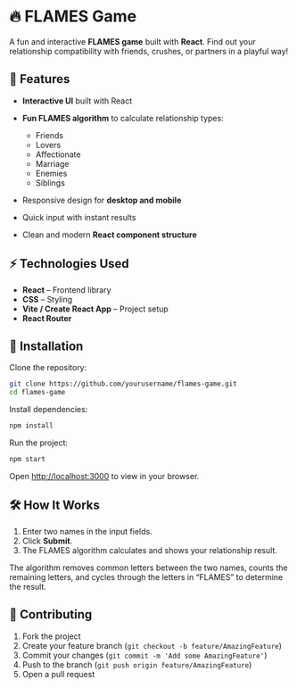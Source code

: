 # 🔥 FLAMES Game

A fun and interactive **FLAMES game** built with **React**. Find out your relationship compatibility with friends, crushes, or partners in a playful way!

## 📝 Features

* **Interactive UI** built with React
* **Fun FLAMES algorithm** to calculate relationship types:

  * Friends
  * Lovers
  * Affectionate
  * Marriage
  * Enemies
  * Siblings
* Responsive design for **desktop and mobile**
* Quick input with instant results
* Clean and modern **React component structure**

## ⚡ Technologies Used

* **React** – Frontend library
* **CSS** – Styling
* **Vite / Create React App** – Project setup
* **React Router**

## 🚀 Installation

Clone the repository:

```bash
git clone https://github.com/yourusername/flames-game.git
cd flames-game
```

Install dependencies:

```bash
npm install
```

Run the project:

```bash
npm start
```

Open [http://localhost:3000](http://localhost:3000) to view in your browser.

## 🛠 How It Works

1. Enter two names in the input fields.
2. Click **Submit**.
3. The FLAMES algorithm calculates and shows your relationship result.

The algorithm removes common letters between the two names, counts the remaining letters, and cycles through the letters in “FLAMES” to determine the result.

## 🌟 Contributing

1. Fork the project
2. Create your feature branch (`git checkout -b feature/AmazingFeature`)
3. Commit your changes (`git commit -m 'Add some AmazingFeature'`)
4. Push to the branch (`git push origin feature/AmazingFeature`)
5. Open a pull request
